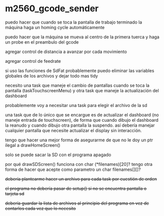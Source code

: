 # m2560_gcode_sender

puedo hacer que cuando se toca la pantalla de trabajo terminado la máquina haga un homing cycle automáticamente

puedo hacer que la máquina se mueva al centro de la primera tuerca y haga un probe en el preambulo del gcode

agregar control de distancia a avanzar por cada movimiento

agregar control de feedrate

si uso las funciones de SdFat probablemente puedo eliminar las variables globales de los archivos y dejar todo mas tidy

necesito una task que maneje el cambio de pantallas cuando se toca la pantalla (taskTouchscreenMenu) y otra task que maneje la actualización del dashboard

probablemente voy a necesitar una task para elegir el archivo de la sd

una task que de lo único que se encargue es de actualizar el dashboard (no maneje entrada de touchscreen), de forma que cuando dibujo el dashboard la reanudo y cuando dibujo otra pantalla la suspendo. así debería manejar cualquier pantalla que necesite actualizar el display sin interacción.

tengo que hacer una mejor forma de asegurarme de que no le doy un ptr ilegal a drawHomeScreen()

solo se puede sacar la SD con el programa apagado

por qué drawSDScreen() funciona con char (*filenames)[20]? tengo otra forma de hacer que acepte como parametro un char filenames[][]?

<s>debería plantearme hacer un archivo para cada task por cuestión de orden</s>

<s>el programa no debería pasar de setup() si no se encuentra pantalla o tarjeta sd</s>

<s>debería guardar la lista de archivos al principio del programa en vez de contarlos cada vez que lo necesito</s>